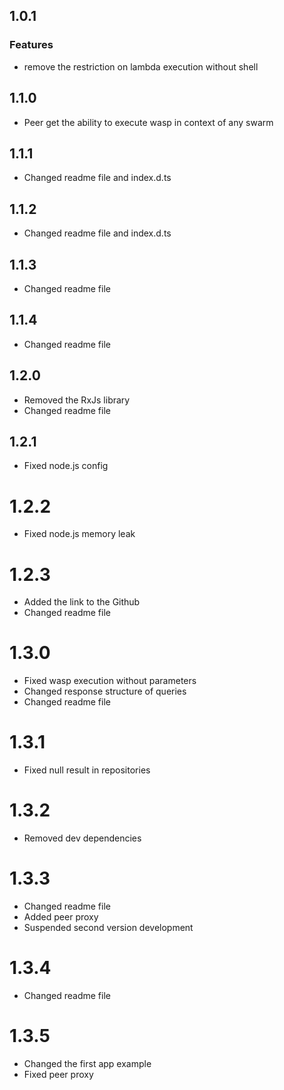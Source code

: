 ## 1.0.1

### Features
* remove the restriction on lambda execution without shell

## 1.1.0
* Peer get the ability to execute wasp in context of any swarm

## 1.1.1
* Changed readme file and index.d.ts

## 1.1.2
* Changed readme file and index.d.ts

## 1.1.3
* Changed readme file

## 1.1.4
* Changed readme file

## 1.2.0
* Removed the RxJs library
* Changed readme file

## 1.2.1
* Fixed node.js config

# 1.2.2
* Fixed node.js memory leak

# 1.2.3
* Added the link to the Github
* Changed readme file

# 1.3.0
* Fixed wasp execution without parameters
* Changed response structure of queries
* Changed readme file

# 1.3.1
* Fixed null result in repositories

# 1.3.2
* Removed dev dependencies

# 1.3.3
* Changed readme file
* Added peer proxy
* Suspended second version development

# 1.3.4
* Changed readme file

# 1.3.5
* Changed the first app example
* Fixed peer proxy

